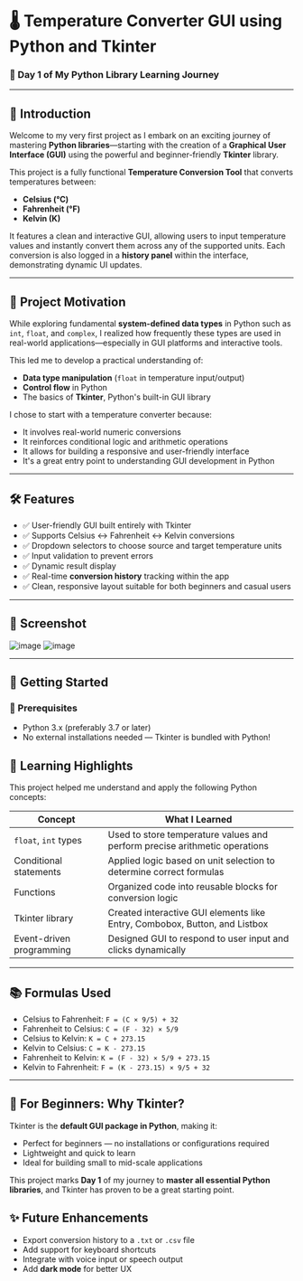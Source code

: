 # 🌡️ Temperature Converter GUI using Python and Tkinter

### 📅 Day 1 of My Python Library Learning Journey

---

## 📖 Introduction

Welcome to my very first project as I embark on an exciting journey of mastering **Python libraries**—starting with the creation of a **Graphical User Interface (GUI)** using the powerful and beginner-friendly **Tkinter** library.

This project is a fully functional **Temperature Conversion Tool** that converts temperatures between:

* **Celsius (°C)**
* **Fahrenheit (°F)**
* **Kelvin (K)**

It features a clean and interactive GUI, allowing users to input temperature values and instantly convert them across any of the supported units. Each conversion is also logged in a **history panel** within the interface, demonstrating dynamic UI updates.

---

## 🎯 Project Motivation

While exploring fundamental **system-defined data types** in Python such as `int`, `float`, and `complex`, I realized how frequently these types are used in real-world applications—especially in GUI platforms and interactive tools.

This led me to develop a practical understanding of:

* **Data type manipulation** (`float` in temperature input/output)
* **Control flow** in Python
* The basics of **Tkinter**, Python's built-in GUI library

I chose to start with a temperature converter because:

* It involves real-world numeric conversions
* It reinforces conditional logic and arithmetic operations
* It allows for building a responsive and user-friendly interface
* It's a great entry point to understanding GUI development in Python

---

## 🛠️ Features

* ✅ User-friendly GUI built entirely with Tkinter
* ✅ Supports Celsius ↔ Fahrenheit ↔ Kelvin conversions
* ✅ Dropdown selectors to choose source and target temperature units
* ✅ Input validation to prevent errors
* ✅ Dynamic result display
* ✅ Real-time **conversion history** tracking within the app
* ✅ Clean, responsive layout suitable for both beginners and casual users

---

## 📸 Screenshot

![image](https://github.com/user-attachments/assets/2459ba08-7309-4776-bdcd-b544fd192739)
![image](https://github.com/user-attachments/assets/68bb32d9-c588-46aa-89b4-ff0318863367)


---

## 🚀 Getting Started

### 🔧 Prerequisites

* Python 3.x (preferably 3.7 or later)
* No external installations needed — Tkinter is bundled with Python!


## 🧠 Learning Highlights

This project helped me understand and apply the following Python concepts:

| Concept                  | What I Learned                                                             |
| ------------------------ | -------------------------------------------------------------------------- |
| `float`, `int` types     | Used to store temperature values and perform precise arithmetic operations |
| Conditional statements   | Applied logic based on unit selection to determine correct formulas        |
| Functions                | Organized code into reusable blocks for conversion logic                   |
| Tkinter library          | Created interactive GUI elements like Entry, Combobox, Button, and Listbox |
| Event-driven programming | Designed GUI to respond to user input and clicks dynamically               |

---

## 📚 Formulas Used

* Celsius to Fahrenheit: `F = (C × 9/5) + 32`
* Fahrenheit to Celsius: `C = (F - 32) × 5/9`
* Celsius to Kelvin: `K = C + 273.15`
* Kelvin to Celsius: `C = K - 273.15`
* Fahrenheit to Kelvin: `K = (F - 32) × 5/9 + 273.15`
* Kelvin to Fahrenheit: `F = (K - 273.15) × 9/5 + 32`

---

## 👶 For Beginners: Why Tkinter?

Tkinter is the **default GUI package in Python**, making it:

* Perfect for beginners — no installations or configurations required
* Lightweight and quick to learn
* Ideal for building small to mid-scale applications

This project marks **Day 1** of my journey to **master all essential Python libraries**, and Tkinter has proven to be a great starting point.

## ✨ Future Enhancements

* Export conversion history to a `.txt` or `.csv` file
* Add support for keyboard shortcuts
* Integrate with voice input or speech output
* Add **dark mode** for better UX

